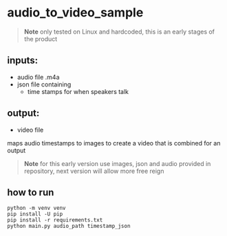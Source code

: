 # audio_to_video_sample

>**Note**
>only tested on Linux and hardcoded, this is an early stages of the product

## inputs: 
- audio file .m4a
- json file containing
   - time stamps for when speakers talk

## output: 
- video file

maps audio timestamps to images to create a video that is combined for an output

>**Note**
>for this early version use images, json and audio provided in repository, next version will allow more free reign

## how to run
```
python -m venv venv
pip install -U pip
pip install -r requirements.txt
python main.py audio_path timestamp_json
```

